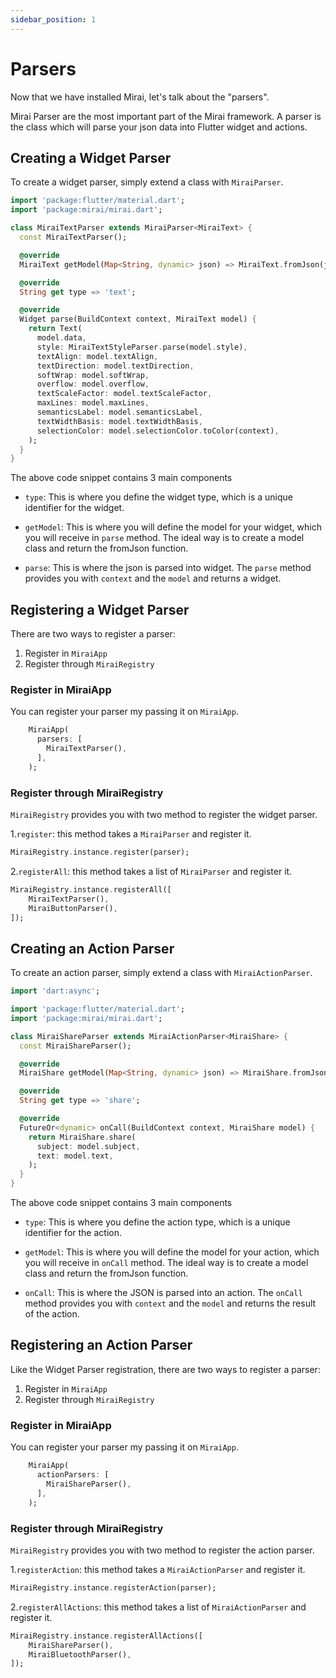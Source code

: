 ```yaml
---
sidebar_position: 1
---
```


# Parsers

Now that we have installed Mirai, let's talk about the "parsers".

Mirai Parser are the most important part of the Mirai framework. A parser is the class which will parse your json data into Flutter widget and actions.

## Creating a Widget Parser

To create a widget parser, simply extend a class with `MiraiParser`.

```dart
import 'package:flutter/material.dart';
import 'package:mirai/mirai.dart';

class MiraiTextParser extends MiraiParser<MiraiText> {
  const MiraiTextParser();

  @override
  MiraiText getModel(Map<String, dynamic> json) => MiraiText.fromJson(json);

  @override
  String get type => 'text';

  @override
  Widget parse(BuildContext context, MiraiText model) {
    return Text(
      model.data,
      style: MiraiTextStyleParser.parse(model.style),
      textAlign: model.textAlign,
      textDirection: model.textDirection,
      softWrap: model.softWrap,
      overflow: model.overflow,
      textScaleFactor: model.textScaleFactor,
      maxLines: model.maxLines,
      semanticsLabel: model.semanticsLabel,
      textWidthBasis: model.textWidthBasis,
      selectionColor: model.selectionColor.toColor(context),
    );
  }
}
```

The above code snippet contains 3 main components

- `type`: This is where you define the widget type, which is a unique identifier for the widget.

- `getModel`: This is where you will define the model for your widget, which you will receive in `parse` method. The ideal way is to create a model class and return the fromJson function.

- `parse`: This is where the json is parsed into widget. The `parse` method provides you with `context` and the `model` and returns a widget.

## Registering a Widget Parser

There are two ways to register a parser:

1. Register in `MiraiApp`
2. Register through `MiraiRegistry`

### Register in MiraiApp

You can register your parser my passing it on `MiraiApp`.

```dart
    MiraiApp(
      parsers: [
        MiraiTextParser(),
      ],
    );
```

### Register through MiraiRegistry

`MiraiRegistry` provides you with two method to register the widget parser.

1.`register`: this method takes a `MiraiParser` and register it.

```dart
MiraiRegistry.instance.register(parser);
```

2.`registerAll`: this method takes a list of `MiraiParser` and register it.

```dart
MiraiRegistry.instance.registerAll([
    MiraiTextParser(),
    MiraiButtonParser(),
]);
```

## Creating an Action Parser

To create an action parser, simply extend a class with `MiraiActionParser`.

```dart
import 'dart:async';

import 'package:flutter/material.dart';
import 'package:mirai/mirai.dart';

class MiraiShareParser extends MiraiActionParser<MiraiShare> {
  const MiraiShareParser();

  @override
  MiraiShare getModel(Map<String, dynamic> json) => MiraiShare.fromJson(json);

  @override
  String get type => 'share';

  @override
  FutureOr<dynamic> onCall(BuildContext context, MiraiShare model) {
    return MiraiShare.share(
      subject: model.subject,
      text: model.text,
    );
  }
}
```

The above code snippet contains 3 main components

- `type`: This is where you define the action type, which is a unique identifier for the action.

- `getModel`: This is where you will define the model for your action, which you will receive in `onCall` method. The ideal way is to create a model class and return the fromJson function.

- `onCall`: This is where the JSON is parsed into an action. The `onCall` method provides you with `context` and the `model` and returns the result of the action.

## Registering an Action Parser

Like the Widget Parser registration, there are two ways to register a parser:

1. Register in `MiraiApp`
2. Register through `MiraiRegistry`

### Register in MiraiApp

You can register your parser my passing it on `MiraiApp`.

```dart
    MiraiApp(
      actionParsers: [
        MiraiShareParser(),
      ],
    );
```

### Register through MiraiRegistry

`MiraiRegistry` provides you with two method to register the action parser.

1.`registerAction`: this method takes a `MiraiActionParser` and register it.

```dart
MiraiRegistry.instance.registerAction(parser);
```

2.`registerAllActions`: this method takes a list of `MiraiActionParser` and register it.

```dart
MiraiRegistry.instance.registerAllActions([
    MiraiShareParser(),
    MiraiBluetoothParser(),
]);
```
